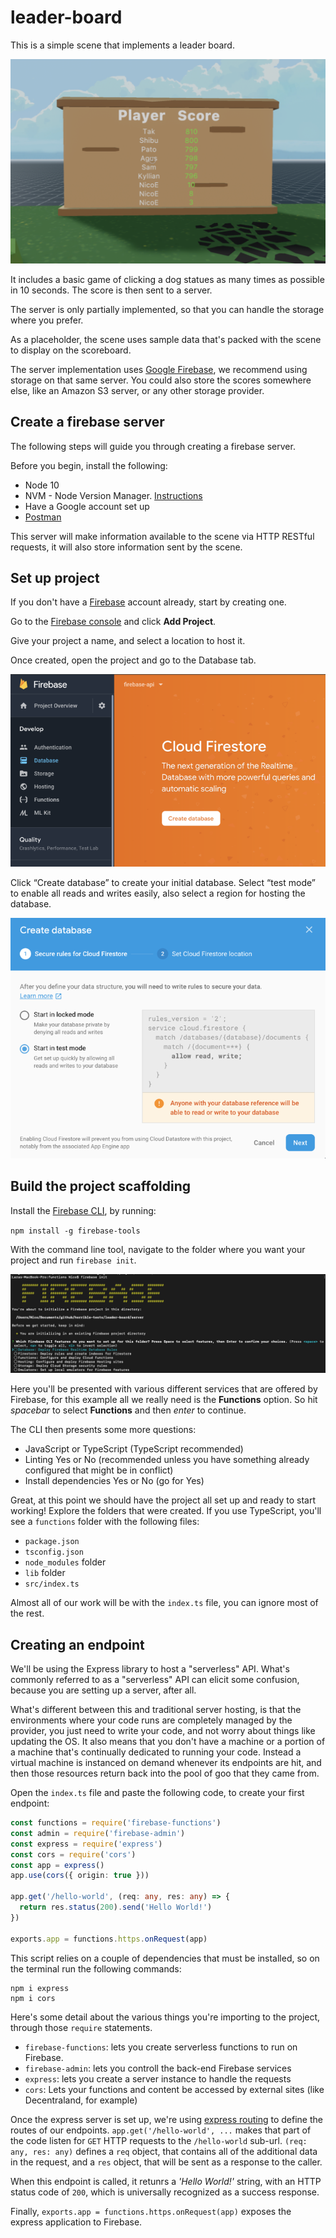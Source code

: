 # leader-board

This is a simple scene that implements a leader board.

![](screenshot/screenshot.png)

It includes a basic game of clicking a dog statues as many times as possible in 10 seconds. The score is then sent to a server.

The server is only partially implemented, so that you can handle the storage where you prefer.

As a placeholder, the scene uses sample data that's packed with the scene to display on the scoreboard.

The server implementation uses [Google Firebase](https://firebase.google.com/), we recommend using storage on that same server. You could also store the scores somewhere else, like an Amazon S3 server, or any other storage provider.

## Create a firebase server

The following steps will guide you through creating a firebase server.

Before you begin, install the following:

- Node 10
- NVM - Node Version Manager. [Instructions](https://github.com/nvm-sh/nvm)
- Have a Google account set up
- [Postman](https://www.getpostman.com/)

This server will make information available to the scene via HTTP RESTful requests, it will also store information sent by the scene.

## Set up project

If you don't have a [Firebase](https://firebase.google.com/) account already, start by creating one.

Go to the [Firebase console](https://console.firebase.google.com/u/0/) and click **Add Project**.

Give your project a name, and select a location to host it.

Once created, open the project and go to the Database tab.

![](readme-images/db.png)

Click “Create database” to create your initial database. Select “test mode” to enable all reads and writes easily, also select a region for hosting the database.

![](readme-images/db-create.png)

## Build the project scaffolding

Install the [Firebase CLI](https://firebase.google.com/docs/cli), by running:

`npm install -g firebase-tools`

With the command line tool, navigate to the folder where you want your project and run `firebase init`.

![](readme-images/cli.png)

Here you'll be presented with various different services that are offered by Firebase, for this example all we really need is the **Functions** option. So hit _spacebar_ to select **Functions** and then _enter_ to continue.

The CLI then presents some more questions:

- JavaScript or TypeScript (TypeScript recommended)
- Linting Yes or No (recommended unless you have something already configured that might be in conflict)
- Install dependencies Yes or No (go for Yes)

Great, at this point we should have the project all set up and ready to start working! Explore the folders that were created. If you use TypeScript, you'll see a `functions` folder with the following files:

- `package.json`
- `tsconfig.json`
- `node_modules` folder
- `lib` folder
- `src/index.ts`

Almost all of our work will be with the `index.ts` file, you can ignore most of the rest.

## Creating an endpoint

We'll be using the Express library to host a "serverless" API. What's commonly referred to as a "serverless" API can elicit some confusion, because you are setting up a server, after all.

What's different between this and traditional server hosting, is that the environments where your code runs are completely managed by the provider, you just need to write your code, and not worry about things like updating the OS. It also means that you don't have a machine or a portion of a machine that's continually dedicated to running your code. Instead a virtual machine is instanced on demand whenever its endpoints are hit, and then those resources return back into the pool of goo that they came from.

Open the `index.ts` file and paste the following code, to create your first endpoint:

```ts
const functions = require('firebase-functions')
const admin = require('firebase-admin')
const express = require('express')
const cors = require('cors')
const app = express()
app.use(cors({ origin: true }))

app.get('/hello-world', (req: any, res: any) => {
  return res.status(200).send('Hello World!')
})

exports.app = functions.https.onRequest(app)
```

This script relies on a couple of dependencies that must be installed, so on the terminal run the following commands:

```
npm i express
npm i cors
```

Here's some detail about the various things you're importing to the project, through those `require` statements.

- `firebase-functions`: lets you create serverless functions to run on Firebase.
- `firebase-admin`: lets you controll the back-end Firebase services
- `express`: lets you create a server instance to handle the requests
- `cors`: Lets your functions and content be accessed by external sites (like Decentraland, for example)

Once the express server is set up, we're using [express routing](https://expressjs.com/en/guide/routing.html) to define the routes of our endpoints. `app.get('/hello-world', ...` makes that part of the code listen for `GET` HTTP requests to the `/hello-world` sub-url. `(req: any, res: any)` defines a `req` object, that contains all of the additional data in the request, and a `res` object, that will be sent as a response to the caller.

When this endpoint is called, it retunrs a _'Hello World!'_ string, with an HTTP status code of `200`, which is universally recognized as a success response.

Finally, `exports.app = functions.https.onRequest(app)` exposes the express application to Firebase.
